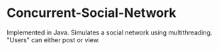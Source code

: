 # Concurrent-Social-Network
Implemented in Java. Simulates a social network using multithreading. "Users" can either post or view.
